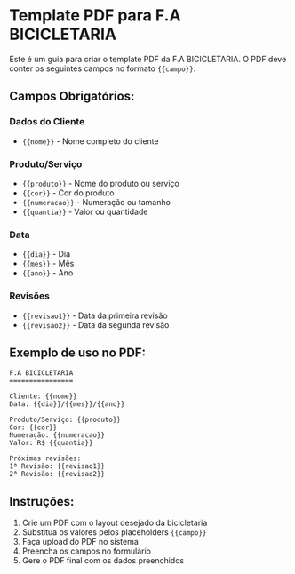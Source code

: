 # Template PDF para F.A BICICLETARIA

Este é um guia para criar o template PDF da F.A BICICLETARIA. O PDF deve conter os seguintes campos no formato `{{campo}}`:

## Campos Obrigatórios:

### Dados do Cliente
- `{{nome}}` - Nome completo do cliente

### Produto/Serviço
- `{{produto}}` - Nome do produto ou serviço
- `{{cor}}` - Cor do produto
- `{{numeracao}}` - Numeração ou tamanho
- `{{quantia}}` - Valor ou quantidade

### Data
- `{{dia}}` - Dia
- `{{mes}}` - Mês
- `{{ano}}` - Ano

### Revisões
- `{{revisao1}}` - Data da primeira revisão
- `{{revisao2}}` - Data da segunda revisão

## Exemplo de uso no PDF:

```
F.A BICICLETARIA
================

Cliente: {{nome}}
Data: {{dia}}/{{mes}}/{{ano}}

Produto/Serviço: {{produto}}
Cor: {{cor}}
Numeração: {{numeracao}}
Valor: R$ {{quantia}}

Próximas revisões:
1ª Revisão: {{revisao1}}
2ª Revisão: {{revisao2}}
```

## Instruções:
1. Crie um PDF com o layout desejado da bicicletaria
2. Substitua os valores pelos placeholders `{{campo}}`
3. Faça upload do PDF no sistema
4. Preencha os campos no formulário
5. Gere o PDF final com os dados preenchidos
